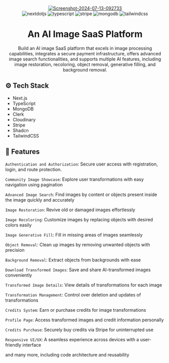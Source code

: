 <div align="center">
  <br />
   <a href="https://ibb.co/9ZnTy41"><img src="https://i.ibb.co/cYJF28Z/Screenshot-2024-07-13-092733.jpg" alt="Screenshot-2024-07-13-092733" border="0"></a>
  <br />

  <div>
    <img src="https://img.shields.io/badge/-Next_JS-black?style=for-the-badge&logoColor=white&logo=nextdotjs&color=000000" alt="nextdotjs" />
    <img src="https://img.shields.io/badge/-TypeScript-black?style=for-the-badge&logoColor=white&logo=typescript&color=3178C6" alt="typescript" />
    <img src="https://img.shields.io/badge/-Stripe-black?style=for-the-badge&logoColor=white&logo=stripe&color=008CDD" alt="stripe" />
    <img src="https://img.shields.io/badge/-MongoDB-black?style=for-the-badge&logoColor=white&logo=mongodb&color=47A248" alt="mongodb" />
    <img src="https://img.shields.io/badge/-Tailwind_CSS-black?style=for-the-badge&logoColor=white&logo=tailwindcss&color=06B6D4" alt="tailwindcss" />
  </div>

  <h1 align="center">An AI Image SaaS Platform</h1>

   <div align="center">
    Build an AI image SaaS platform that excels in image processing capabilities, integrates a secure payment infrastructure, offers advanced image search functionalities, and supports multiple AI features, including image restoration, recoloring, object removal, generative filling, and background removal. 
    </div>
</div>


## <a name="tech-stack">⚙️ Tech Stack</a>

- Next.js
- TypeScript
- MongoDB
- Clerk
- Cloudinary
- Stripe
- Shadcn
- TailwindCSS

## <a name="features">🔋 Features</a>

 `Authentication and Authorization`: Secure user access with registration, login, and route protection.

 `Community Image Showcase`: Explore user transformations with easy navigation using pagination

 `Advanced Image Search`: Find images by content or objects present inside the image quickly and accurately

 `Image Restoration`: Revive old or damaged images effortlessly

 `Image Recoloring`: Customize images by replacing objects with desired colors easily

 `Image Generative Fill`: Fill in missing areas of images seamlessly

 `Object Removal`: Clean up images by removing unwanted objects with precision

 `Background Removal`: Extract objects from backgrounds with ease

 `Download Transformed Images`: Save and share AI-transformed images conveniently

 `Transformed Image Details`: View details of transformations for each image

 `Transformation Management`: Control over deletion and updates of transformations

 `Credits System`: Earn or purchase credits for image transformations

 `Profile Page`: Access transformed images and credit information personally

 `Credits Purchase`: Securely buy credits via Stripe for uninterrupted use

 `Responsive UI/UX`: A seamless experience across devices with a user-friendly interface

and many more, including code architecture and reusability



